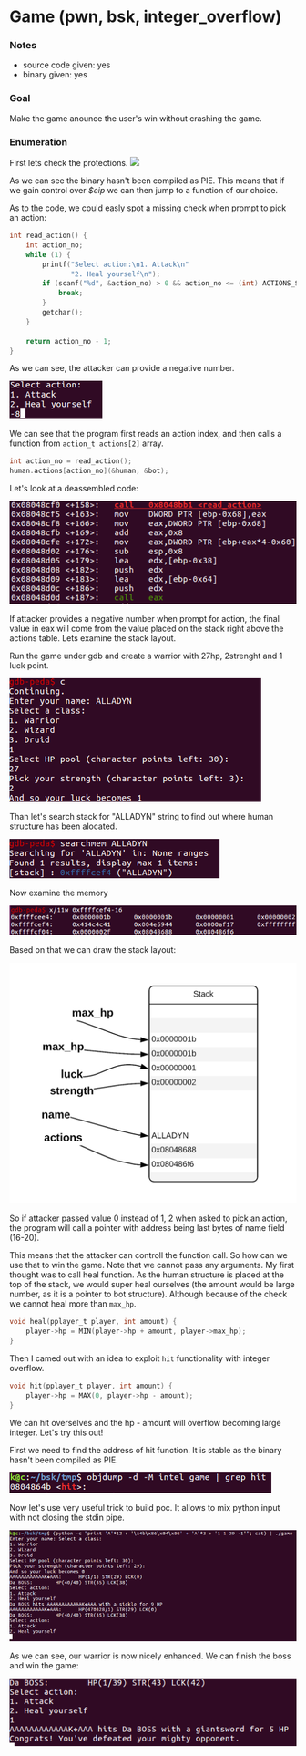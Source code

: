 # Game (pwn, bsk, integer_overflow)

### Notes
- source code given: yes
- binary given: yes


### Goal
Make the game anounce the user's win without crashing the game.

### Enumeration
First lets check the protections.
![](img/protection.png)  

As we can see the binary hasn't been compiled as PIE. This means that if we gain control over _\$eip_ we can then jump to a function of our choice.

As to the code, we could easly spot a missing check when prompt to pick an action:

```c
int read_action() {
	int action_no;
	while (1) {
		printf("Select action:\n1. Attack\n"
			   "2. Heal yourself\n");
		if (scanf("%d", &action_no) > 0 && action_no <= (int) ACTIONS_SIZE) {
			break;
		}
		getchar();
	}

	return action_no - 1;
}
```

As we can see, the attacker can provide a negative number.

![](img/action.png)

We can see that the program first reads an action index, and then calls a function from `action_t actions[2]` array.
```c
int action_no = read_action();
human.actions[action_no](&human, &bot);
```
Let's look at a deassembled code:

![](img/call_eax.png)

If attacker provides a negative number when prompt for action, the final value in eax will come from the value placed on the stack right above the actions table.
Lets examine the stack layout.

Run the game under gdb and create a warrior with 27hp, 2strenght and 1 luck point.

![](img/atributes.png)

Than let's search stack for "ALLADYN" string to find out where human structure has been alocated.

![](img/searchmem.png)

Now examine the memory

![](img/raw-mem.png)

Based on that we can draw the stack layout:

![](img/stack0.png)

So if attacker passed value 0 instead of 1, 2 when asked to pick an action, the program will call a pointer with address being last bytes of name field (16-20).

This means that the attacker can controll the function call. So how can we use that to win the game. Note that we cannot pass any arguments.
My first thought was to call heal function. As the human structure is placed at the top of the stack, we would super heal ourselves (the amount would be large number, as it is a pointer to bot structure). Although because of the check we cannot heal more than `max_hp`.

```c
void heal(pplayer_t player, int amount) {
	player->hp = MIN(player->hp + amount, player->max_hp);
}
```

Then I camed out with an idea to exploit `hit` functionality with integer overflow. 

```c
void hit(pplayer_t player, int amount) {
	player->hp = MAX(0, player->hp - amount);
}
```

We can hit overselves and the hp - amount will overflow becoming large integer.
Let's try this out!

First we need to find the address of hit function. It is stable as the binary hasn't been compiled as PIE.

![](img/hit.png)

Now let's use very useful trick to build poc. It allows to mix python input with not closing the stdin pipe.

![](img/poc.png)

As we can see, our warrior is now nicely enhanced. We can finish the boss and win the game:

![](img/win.png)
